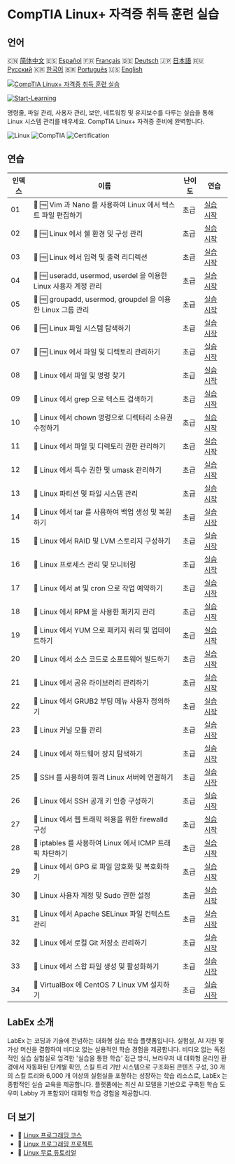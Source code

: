 # CompTIA Linux+ 자격증 취득 훈련 실습

## 언어

🇨🇳 [简体中文](README_zh.md) 🇪🇸 [Español](README_es.md) 🇫🇷 [Français](README_fr.md) 🇩🇪 [Deutsch](README_de.md) 🇯🇵 [日本語](README_ja.md) 🇷🇺 [Русский](README_ru.md) 🇰🇷 [한국어](README_ko.md) 🇧🇷 [Português](README_pt.md) 🇺🇸 [English](README.md) 

[![CompTIA Linux+ 자격증 취득 훈련 실습](https://cover-creator.labex.io/comptia-linux-plus-training-labs.png?lang=ko)](https://labex.io/ko/courses/comptia-linux-plus-training-labs)

[![Start-Learning](https://img.shields.io/badge/Start-Learning-whitesmoke?style=for-the-badge)](https://labex.io/ko/courses/comptia-linux-plus-training-labs)

명령줄, 파일 관리, 사용자 관리, 보안, 네트워킹 및 유지보수를 다루는 실습을 통해 Linux 시스템 관리를 배우세요. CompTIA Linux+ 자격증 준비에 완벽합니다.

![Linux](https://img.shields.io/badge/Linux-whitesmoke?style=for-the-badge&logo=linux)
![CompTIA](https://img.shields.io/badge/CompTIA-whitesmoke?style=for-the-badge&logo=comptia)
![Certification](https://img.shields.io/badge/Certification-whitesmoke?style=for-the-badge&logo=certification)


## 연습

|   인덱스 | 이름                                                             | 난이도   | 연습                                                                                                                                             |
|----------|------------------------------------------------------------------|----------|--------------------------------------------------------------------------------------------------------------------------------------------------|
|       01 | 📖 🆓 Vim 과 Nano 를 사용하여 Linux 에서 텍스트 파일 편집하기    | 초급     | <a target='_blank' href='https://labex.io/ko/tutorials/comptia-edit-text-files-in-linux-with-vim-and-nano-591076'>실습 시작</a>                  |
|       02 | 📖 🆓 Linux 에서 쉘 환경 및 구성 관리                            | 초급     | <a target='_blank' href='https://labex.io/ko/tutorials/comptia-manage-shell-environment-and-configuration-in-linux-590838'>실습 시작</a>         |
|       03 | 📖 🆓 Linux 에서 입력 및 출력 리디렉션                           | 초급     | <a target='_blank' href='https://labex.io/ko/tutorials/comptia-redirecting-input-and-output-in-linux-590840'>실습 시작</a>                       |
|       04 | 📖 🆓 useradd, usermod, userdel 을 이용한 Linux 사용자 계정 관리 | 초급     | <a target='_blank' href='https://labex.io/ko/tutorials/comptia-manage-linux-user-accounts-with-useradd-usermod-and-userdel-590837'>실습 시작</a> |
|       05 | 📖 🆓 groupadd, usermod, groupdel 을 이용한 Linux 그룹 관리      | 초급     | <a target='_blank' href='https://labex.io/ko/tutorials/comptia-manage-linux-groups-with-groupadd-usermod-and-groupdel-590836'>실습 시작</a>      |
|       06 | 📖 🆓 Linux 파일 시스템 탐색하기                                 | 초급     | <a target='_blank' href='https://labex.io/ko/tutorials/comptia-navigate-the-filesystem-in-linux-590971'>실습 시작</a>                            |
|       07 | 📖 🆓 Linux 에서 파일 및 디렉토리 관리하기                       | 초급     | <a target='_blank' href='https://labex.io/ko/tutorials/comptia-manage-files-and-directories-in-linux-590835'>실습 시작</a>                       |
|       08 | 📖  Linux 에서 파일 및 명령 찾기                                 | 초급     | <a target='_blank' href='https://labex.io/ko/tutorials/comptia-find-files-and-commands-in-linux-590834'>실습 시작</a>                            |
|       09 | 📖  Linux 에서 grep 으로 텍스트 검색하기                         | 초급     | <a target='_blank' href='https://labex.io/ko/tutorials/comptia-search-text-with-grep-in-linux-590841'>실습 시작</a>                              |
|       10 | 📖  Linux 에서 chown 명령으로 디렉터리 소유권 수정하기           | 초급     | <a target='_blank' href='https://labex.io/ko/tutorials/comptia-modify-directory-ownership-with-chown-in-linux-590847'>실습 시작</a>              |
|       11 | 📖  Linux 에서 파일 및 디렉토리 권한 관리하기                    | 초급     | <a target='_blank' href='https://labex.io/ko/tutorials/comptia-manage-file-and-directory-permissions-in-linux-590844'>실습 시작</a>              |
|       12 | 📖  Linux 에서 특수 권한 및 umask 관리하기                       | 초급     | <a target='_blank' href='https://labex.io/ko/tutorials/linux-manage-special-permissions-and-umask-in-linux-590846'>실습 시작</a>                 |
|       13 | 📖  Linux 파티션 및 파일 시스템 관리                             | 초급     | <a target='_blank' href='https://labex.io/ko/tutorials/comptia-manage-linux-partitions-and-filesystems-590845'>실습 시작</a>                     |
|       14 | 📖  Linux 에서 tar 를 사용하여 백업 생성 및 복원하기             | 초급     | <a target='_blank' href='https://labex.io/ko/tutorials/comptia-create-and-restore-a-backup-with-tar-in-linux-590843'>실습 시작</a>               |
|       15 | 📖  Linux 에서 RAID 및 LVM 스토리지 구성하기                     | 초급     | <a target='_blank' href='https://labex.io/ko/tutorials/comptia-configure-raid-and-lvm-storage-in-linux-590842'>실습 시작</a>                     |
|       16 | 📖  Linux 프로세스 관리 및 모니터링                              | 초급     | <a target='_blank' href='https://labex.io/ko/tutorials/comptia-manage-and-monitor-linux-processes-590864'>실습 시작</a>                          |
|       17 | 📖  Linux 에서 at 및 cron 으로 작업 예약하기                     | 초급     | <a target='_blank' href='https://labex.io/ko/tutorials/comptia-schedule-tasks-with-at-and-cron-in-linux-590870'>실습 시작</a>                    |
|       18 | 📖  Linux 에서 RPM 을 사용한 패키지 관리                         | 초급     | <a target='_blank' href='https://labex.io/ko/tutorials/rhel-managing-packages-with-rpm-in-linux-590868'>실습 시작</a>                            |
|       19 | 📖  Linux 에서 YUM 으로 패키지 쿼리 및 업데이트하기              | 초급     | <a target='_blank' href='https://labex.io/ko/tutorials/rhel-query-and-update-packages-with-yum-in-linux-590869'>실습 시작</a>                    |
|       20 | 📖  Linux 에서 소스 코드로 소프트웨어 빌드하기                   | 초급     | <a target='_blank' href='https://labex.io/ko/tutorials/comptia-build-software-from-source-code-in-linux-590853'>실습 시작</a>                    |
|       21 | 📖  Linux 에서 공유 라이브러리 관리하기                          | 초급     | <a target='_blank' href='https://labex.io/ko/tutorials/comptia-manage-shared-libraries-in-linux-590867'>실습 시작</a>                            |
|       22 | 📖  Linux 에서 GRUB2 부팅 메뉴 사용자 정의하기                   | 초급     | <a target='_blank' href='https://labex.io/ko/tutorials/comptia-customize-the-grub2-boot-menu-in-linux-590859'>실습 시작</a>                      |
|       23 | 📖  Linux 커널 모듈 관리                                         | 초급     | <a target='_blank' href='https://labex.io/ko/tutorials/comptia-manage-kernel-modules-in-linux-590865'>실습 시작</a>                              |
|       24 | 📖  Linux 에서 하드웨어 장치 탐색하기                            | 초급     | <a target='_blank' href='https://labex.io/ko/tutorials/comptia-explore-hardware-devices-in-linux-590861'>실습 시작</a>                           |
|       25 | 📖  SSH 를 사용하여 원격 Linux 서버에 연결하기                   | 초급     | <a target='_blank' href='https://labex.io/ko/tutorials/linux-connect-to-a-remote-linux-server-using-ssh-590857'>실습 시작</a>                    |
|       26 | 📖  Linux 에서 SSH 공개 키 인증 구성하기                         | 초급     | <a target='_blank' href='https://labex.io/ko/tutorials/comptia-configure-ssh-public-key-authentication-in-linux-590855'>실습 시작</a>            |
|       27 | 📖  Linux 에서 웹 트래픽 허용을 위한 firewalld 구성              | 초급     | <a target='_blank' href='https://labex.io/ko/tutorials/comptia-configure-firewalld-to-allow-web-traffic-in-linux-590854'>실습 시작</a>           |
|       28 | 📖  iptables 를 사용하여 Linux 에서 ICMP 트래픽 차단하기         | 초급     | <a target='_blank' href='https://labex.io/ko/tutorials/comptia-block-icmp-traffic-in-linux-using-iptables-590852'>실습 시작</a>                  |
|       29 | 📖  Linux 에서 GPG 로 파일 암호화 및 복호화하기                  | 초급     | <a target='_blank' href='https://labex.io/ko/tutorials/comptia-encrypt-and-decrypt-files-with-gpg-in-linux-590860'>실습 시작</a>                 |
|       30 | 📖  Linux 사용자 계정 및 Sudo 권한 설정                          | 초급     | <a target='_blank' href='https://labex.io/ko/tutorials/comptia-configure-user-accounts-and-sudo-privileges-in-linux-590856'>실습 시작</a>        |
|       31 | 📖  Linux 에서 Apache SELinux 파일 컨텍스트 관리                 | 초급     | <a target='_blank' href='https://labex.io/ko/tutorials/comptia-manage-selinux-file-contexts-for-apache-in-linux-590866'>실습 시작</a>            |
|       32 | 📖  Linux 에서 로컬 Git 저장소 관리하기                          | 초급     | <a target='_blank' href='https://labex.io/ko/tutorials/comptia-manage-a-local-git-repository-in-linux-590863'>실습 시작</a>                      |
|       33 | 📖  Linux 에서 스왑 파일 생성 및 활성화하기                      | 초급     | <a target='_blank' href='https://labex.io/ko/tutorials/comptia-create-and-activate-a-swap-file-in-linux-590858'>실습 시작</a>                    |
|       34 | 📖  VirtualBox 에 CentOS 7 Linux VM 설치하기                     | 초급     | <a target='_blank' href='https://labex.io/ko/tutorials/comptia-install-a-centos-7-linux-vm-in-virtualbox-590862'>실습 시작</a>                   |

## LabEx 소개

LabEx 는 코딩과 기술에 전념하는 대화형 실습 학습 플랫폼입니다. 실험실, AI 지원 및 가상 머신을 결합하여 비디오 없는 실용적인 학습 경험을 제공합니다. 비디오 없는 독점적인 실습 실험실로 엄격한 '실습을 통한 학습' 접근 방식, 브라우저 내 대화형 온라인 환경에서 자동화된 단계별 확인, 스킬 트리 기반 시스템으로 구조화된 콘텐츠 구성, 30 개의 스킬 트리와 6,000 개 이상의 실험실을 포함하는 성장하는 학습 리소스로, LabEx 는 종합적인 실습 교육을 제공합니다. 플랫폼에는 최신 AI 모델을 기반으로 구축된 학습 도우미 Labby 가 포함되어 대화형 학습 경험을 제공합니다.

## 더 보기

- 🔗 [Linux 프로그래밍 코스](https://github.com/labex-labs/awesome-programming-courses)
- 🔗 [Linux 프로그래밍 프로젝트](https://github.com/labex-labs/awesome-programming-projects)
- 🔗 [Linux 무료 튜토리얼](https://github.com/labex-labs/linux-free-tutorials)


